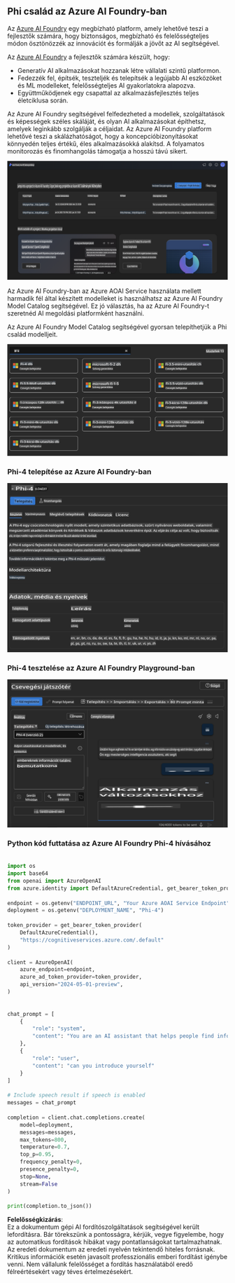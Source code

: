 ## Phi család az Azure AI Foundry-ban

Az [Azure AI Foundry](https://ai.azure.com) egy megbízható platform, amely lehetővé teszi a fejlesztők számára, hogy biztonságos, megbízható és felelősségteljes módon ösztönözzék az innovációt és formálják a jövőt az AI segítségével.

Az [Azure AI Foundry](https://ai.azure.com) a fejlesztők számára készült, hogy:

- Generatív AI alkalmazásokat hozzanak létre vállalati szintű platformon.
- Fedezzék fel, építsék, teszteljék és telepítsék a legújabb AI eszközöket és ML modelleket, felelősségteljes AI gyakorlatokra alapozva.
- Együttműködjenek egy csapattal az alkalmazásfejlesztés teljes életciklusa során.

Az Azure AI Foundry segítségével felfedezheted a modellek, szolgáltatások és képességek széles skáláját, és olyan AI alkalmazásokat építhetsz, amelyek leginkább szolgálják a céljaidat. Az Azure AI Foundry platform lehetővé teszi a skálázhatóságot, hogy a koncepcióbizonyításokat könnyedén teljes értékű, éles alkalmazásokká alakítsd. A folyamatos monitorozás és finomhangolás támogatja a hosszú távú sikert.

![portal](../../../../../translated_images/AIFoundryPorral.68f0acc7d5f47991d90f78fd199beb1123941bba27c39effe55ebfc1d07f114c.hu.png)

Az Azure AI Foundry-ban az Azure AOAI Service használata mellett harmadik fél által készített modelleket is használhatsz az Azure AI Foundry Model Catalog segítségével. Ez jó választás, ha az Azure AI Foundry-t szeretnéd AI megoldási platformként használni.

Az Azure AI Foundry Model Catalog segítségével gyorsan telepíthetjük a Phi család modelljeit.

![ModelCatalog](../../../../../translated_images/AIFoundryModelCatalog.65aadf44c7a47e16a745104efa3ca2b49580c7be190f901a3da6d6533fc37b07.hu.png)

### **Phi-4 telepítése az Azure AI Foundry-ban**

![Phi4](../../../../../translated_images/AIFoundryPhi4.dd27d994739126af80d23e8ec9d3bfd7e6b518d3993aa729fdd4c26e1add8d35.hu.png)

### **Phi-4 tesztelése az Azure AI Foundry Playground-ban**

![Playground](../../../../../translated_images/AIFoundryPlayground.11365174557f8eac71ce4d439d344dd767a1b04701e9ffe73642feefb099188d.hu.png)

### **Python kód futtatása az Azure AI Foundry Phi-4 hívásához**

```python

import os  
import base64
from openai import AzureOpenAI  
from azure.identity import DefaultAzureCredential, get_bearer_token_provider  
        
endpoint = os.getenv("ENDPOINT_URL", "Your Azure AOAI Service Endpoint")  
deployment = os.getenv("DEPLOYMENT_NAME", "Phi-4")  
      
token_provider = get_bearer_token_provider(  
    DefaultAzureCredential(),  
    "https://cognitiveservices.azure.com/.default"  
)  
  
client = AzureOpenAI(  
    azure_endpoint=endpoint,  
    azure_ad_token_provider=token_provider,  
    api_version="2024-05-01-preview",  
)  
  

chat_prompt = [
    {
        "role": "system",
        "content": "You are an AI assistant that helps people find information."
    },
    {
        "role": "user",
        "content": "can you introduce yourself"
    }
] 
    
# Include speech result if speech is enabled  
messages = chat_prompt 

completion = client.chat.completions.create(  
    model=deployment,  
    messages=messages,
    max_tokens=800,  
    temperature=0.7,  
    top_p=0.95,  
    frequency_penalty=0,  
    presence_penalty=0,
    stop=None,  
    stream=False  
)  
  
print(completion.to_json())  

```

**Felelősségkizárás**:  
Ez a dokumentum gépi AI fordítószolgáltatások segítségével került lefordításra. Bár törekszünk a pontosságra, kérjük, vegye figyelembe, hogy az automatikus fordítások hibákat vagy pontatlanságokat tartalmazhatnak. Az eredeti dokumentum az eredeti nyelvén tekintendő hiteles forrásnak. Kritikus információk esetén javasolt professzionális emberi fordítást igénybe venni. Nem vállalunk felelősséget a fordítás használatából eredő félreértésekért vagy téves értelmezésekért.